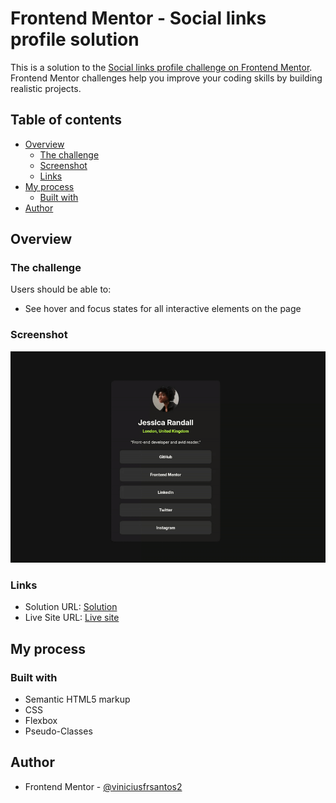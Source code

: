 # Frontend Mentor - Social links profile solution

This is a solution to the [Social links profile challenge on Frontend Mentor](https://www.frontendmentor.io/challenges/social-links-profile-UG32l9m6dQ). Frontend Mentor challenges help you improve your coding skills by building realistic projects. 

## Table of contents

- [Overview](#overview)
  - [The challenge](#the-challenge)
  - [Screenshot](#screenshot)
  - [Links](#links)
- [My process](#my-process)
  - [Built with](#built-with)
- [Author](#author)

## Overview

### The challenge

Users should be able to:

- See hover and focus states for all interactive elements on the page

### Screenshot

![](./assets/images/Screencastfrom2025-08-2114-55-08-ezgif.com-video-to-gif-converter.gif)

### Links

- Solution URL: [Solution](https://www.frontendmentor.io/solutions/social-links-profile-with-html-and-css-Ubyx0yedpZ)
- Live Site URL: [Live site](https://incomparable-praline-0cd9d5.netlify.app/)

## My process

### Built with

- Semantic HTML5 markup
- CSS
- Flexbox
- Pseudo-Classes


## Author

- Frontend Mentor - [@viniciusfrsantos2](https://www.frontendmentor.io/profile/viniciusfrsantos2)
